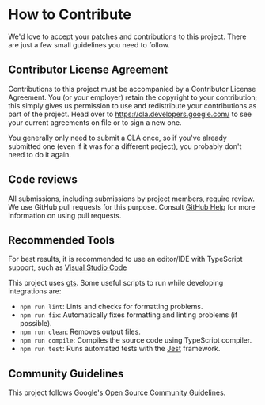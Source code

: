 # How to Contribute

We'd love to accept your patches and contributions to this project. There are
just a few small guidelines you need to follow.

## Contributor License Agreement

Contributions to this project must be accompanied by a Contributor License
Agreement. You (or your employer) retain the copyright to your contribution;
this simply gives us permission to use and redistribute your contributions as
part of the project. Head over to <https://cla.developers.google.com/> to see
your current agreements on file or to sign a new one.

You generally only need to submit a CLA once, so if you've already submitted one
(even if it was for a different project), you probably don't need to do it
again.

## Code reviews

All submissions, including submissions by project members, require review. We
use GitHub pull requests for this purpose. Consult
[GitHub Help](https://help.github.com/articles/about-pull-requests/) for more
information on using pull requests.

## Recommended Tools

For best results, it is recommended to use an editor/IDE with TypeScript support, such as [Visual Studio Code](https://code.visualstudio.com)

This project uses [gts](https://github.com/google/gts). Some useful scripts to run while developing integrations are:
- `npm run lint`: Lints and checks for formatting problems.
- `npm run fix`: Automatically fixes formatting and linting problems (if possible).
- `npm run clean`: Removes output files.
- `npm run compile`: Compiles the source code using TypeScript compiler.
- `npm run test`: Runs automated tests with the [Jest](https://jestjs.io/) framework.


## Community Guidelines

This project follows
[Google's Open Source Community Guidelines](https://opensource.google.com/conduct/).
